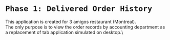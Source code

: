 # `Phase 1: Delivered Order History`

This application is created for 3 amigos restaurant (Montreal).\
The only purpose is to view the order records by accounting department as a replacement of tab application simulated on desktop.\